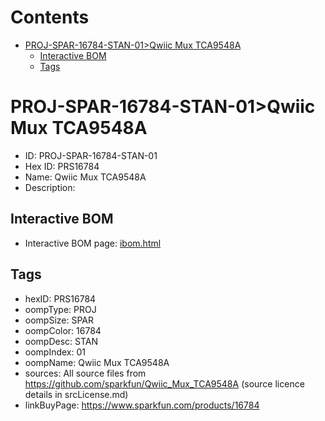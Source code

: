 



Contents
========

* [PROJ-SPAR-16784-STAN-01>Qwiic Mux TCA9548A](#proj-spar-16784-stan-01qwiic-mux-tca9548a)
	* [Interactive BOM](#interactive-bom)
	* [Tags](#tags)

# PROJ-SPAR-16784-STAN-01>Qwiic Mux TCA9548A

- ID: PROJ-SPAR-16784-STAN-01
- Hex ID: PRS16784
- Name: Qwiic Mux TCA9548A
- Description: 

## Interactive BOM

- Interactive BOM page: [ibom.html](kicad/bom/ibom.html)

## Tags

- hexID: PRS16784
- oompType: PROJ
- oompSize: SPAR
- oompColor: 16784
- oompDesc: STAN
- oompIndex: 01
- oompName: Qwiic Mux TCA9548A
- sources: All source files from https://github.com/sparkfun/Qwiic_Mux_TCA9548A (source licence details in srcLicense.md)
- linkBuyPage: https://www.sparkfun.com/products/16784
